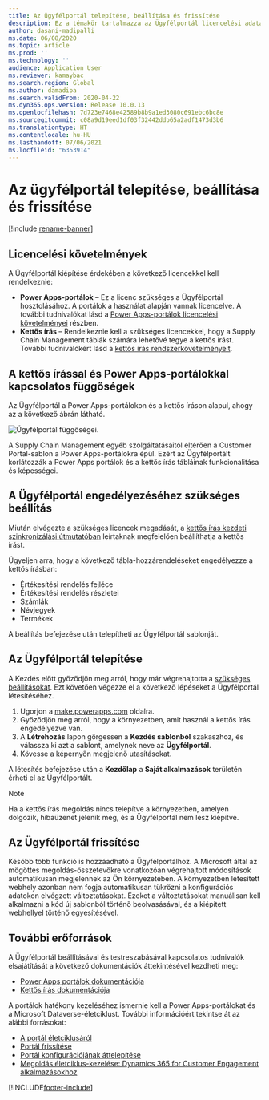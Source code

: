 ```yaml
---
title: Az ügyfélportál telepítése, beállítása és frissítése
description: Ez a témakör tartalmazza az Ügyfélportál licencelési adatait és telepítési útmutatását.
author: dasani-madipalli
ms.date: 06/08/2020
ms.topic: article
ms.prod: ''
ms.technology: ''
audience: Application User
ms.reviewer: kamaybac
ms.search.region: Global
ms.author: damadipa
ms.search.validFrom: 2020-04-22
ms.dyn365.ops.version: Release 10.0.13
ms.openlocfilehash: 7d723e7468e42589b8b9a1ed3080c691ebc6bc8e
ms.sourcegitcommit: c08a9d19eed1df03f32442ddb65a2adf1473d3b6
ms.translationtype: HT
ms.contentlocale: hu-HU
ms.lasthandoff: 07/06/2021
ms.locfileid: "6353914"
---
```

# <a name="install-set-up-and-update-the-customer-portal"></a>Az ügyfélportál telepítése, beállítása és frissítése

[!include [rename-banner](~/includes/cc-data-platform-banner.md)]

## <a name="licensing-requirements"></a>Licencelési követelmények

A Ügyfélportál kiépítése érdekében a következő licencekkel kell rendelkeznie:

- **Power Apps-portálok** – Ez a licenc szükséges a Ügyfélportál hosztolásához. A portálok a használat alapján vannak licencelve. A további tudnivalókat lásd a [Power Apps-portálok licencelési követelményei](/power-platform/admin/powerapps-flow-licensing-faq#portals) részben.
- **Kettős írás** – Rendelkeznie kell a szükséges licencekkel, hogy a Supply Chain Management táblák számára lehetővé tegye a kettős írást. További tudnivalókért lásd a [kettős írás rendszerkövetelményeit](../../fin-ops-core/dev-itpro/data-entities/dual-write/dual-write-system-req.md).

## <a name="dependencies-on-dual-write-and-power-apps-portals"></a>A kettős írással és Power Apps-portálokkal kapcsolatos függőségek

Az Ügyfélportál a Power Apps-portálokon és a kettős íráson alapul, ahogy az a következő ábrán látható.

![Ügyfélportál függőségei.](media/customer-portal-elements.png "Ügyfélportál függőségei")

A Supply Chain Management egyéb szolgáltatásaitól eltérően a Customer Portal-sablon a Power Apps-portálokra épül. Ezért az Ügyfélportált korlátozzák a Power Apps portálok és a kettős írás tábláinak funkcionalitása és képességei.

## <a name="required-setup-to-enable-the-customer-portal"></a><a name="required-setup"></a>A Ügyfélportál engedélyezéséhez szükséges beállítás

Miután elvégezte a szükséges licencek megadását, a [kettős írás kezdeti szinkronizálási útmutatóban](/dynamics365/supply-chain/sales-marketing/enable-entity-map) leírtaknak megfelelően beállíthatja a kettős írást.

Ügyeljen arra, hogy a következő tábla-hozzárendeléseket engedélyezze a kettős írásban:

- Értékesítési rendelés fejléce
- Értékesítési rendelés részletei
- Számlák
- Névjegyek
- Termékek

A beállítás befejezése után telepítheti az Ügyfélportál sablonját.

## <a name="provision-the-customer-portal"></a>Az Ügyfélportál telepítése

A Kezdés előtt győződjön meg arról, hogy már végrehajtotta a [szükséges beállításokat](#required-setup). Ezt követően végezze el a következő lépéseket a Ügyfélportál létesítéséhez.

1. Ugorjon a [make.powerapps.com](https://make.powerapps.com/) oldalra.
2. Győződjön meg arról, hogy a környezetben, amit használ a kettős írás engedélyezve van.
3. A **Létrehozás** lapon görgessen a **Kezdés sablonból** szakaszhoz, és válassza ki azt a sablont, amelynek neve az **Ügyfélportál**.
4. Kövesse a képernyőn megjelenő utasításokat.

A létesítés befejezése után a **Kezdőlap** a **Saját alkalmazások** területén érheti el az Ügyfélportált.

> [!NOTE]
> Ha a kettős írás megoldás nincs telepítve a környezetben, amelyen dolgozik, hibaüzenet jelenik meg, és a Ügyfélportál nem lesz kiépítve.

## <a name="update-the-customer-portal"></a>Az Ügyfélportál frissítése

Később több funkció is hozzáadható a Ügyfélportálhoz. A Microsoft által az mögöttes megoldás-összetevőkre vonatkozóan végrehajtott módosítások automatikusan megjelennek az Ön környezetében. A környezetben létesített webhely azonban nem fogja automatikusan tükrözni a konfigurációs adatokon elvégzett változtatásokat. Ezeket a változtatásokat manuálisan kell alkalmazni a kód új sablonból történő beolvasásával, és a kiépített webhellyel történő egyesítésével.

## <a name="additional-resources"></a>További erőforrások

A Ügyfélportál beállításával és testreszabásával kapcsolatos tudnivalók elsajátítását a következő dokumentációk áttekintésével kezdheti meg:

- [Power Apps portálok dokumentációja](/powerapps/maker/portals/overview)
- [Kettős írás dokumentációja](../../fin-ops-core/dev-itpro/data-entities/dual-write/dual-write-home-page.md)

A portálok hatékony kezeléséhez ismernie kell a Power Apps-portálokat és a Microsoft Dataverse-életciklust. További információért tekintse át az alábbi forrásokat:

- [A portál életciklusáról](/powerapps/maker/portals/admin/portal-lifecycle)
- [Portál frissítése](/powerapps/maker/portals/admin/upgrade-portal)
- [Portál konfigurációjának áttelepítése](/powerapps/maker/portals/admin/migrate-portal-configuration)
- [Megoldás életciklus-kezelése: Dynamics 365 for Customer Engagement alkalmazásokhoz](https://www.microsoft.com/download/details.aspx?id=57777)


[!INCLUDE[footer-include](../../includes/footer-banner.md)]